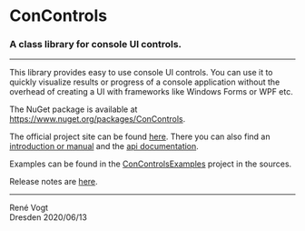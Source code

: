# ConControls 
### A class library for console UI controls.

---
This library provides easy to use console UI controls. You can use it to quickly visualize results or progress
of a console application without the overhead of creating a UI with frameworks like Windows Forms or WPF etc.

The NuGet package is available at https://www.nuget.org/packages/ConControls.

The official project site can be found [here](https://renevogt.github.io/ConControls). There you can also find an [introduction or manual](https://renevogt.github.io/ConControls/Manual.html) and the [api documentation](https://renevogt.github.io/ConControls/api).

Examples can be found in the [ConControlsExamples](https://github.com/ReneVogt/ConControls/tree/master/Sources/ConControlsExamples) project in the sources.

Release notes are [here](https://renevogt.github.io/ConControls/ReleaseNotes).

---
Ren&eacute; Vogt  
Dresden 2020/06/13
